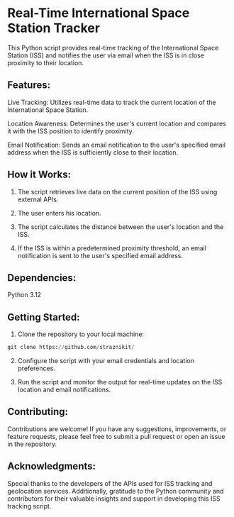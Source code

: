 # Real-Time International Space Station Tracker

This Python script provides real-time tracking of the International Space Station (ISS) and notifies the user via email when the ISS is in close proximity to their location.

## Features:

Live Tracking: Utilizes real-time data to track the current location of the International Space Station.

Location Awareness: Determines the user's current location and compares it with the ISS position to identify proximity.

Email Notification: Sends an email notification to the user's specified email address when the ISS is sufficiently close to their location.

## How it Works:

1. The script retrieves live data on the current position of the ISS using external APIs.

2. The user enters his location.

3. The script calculates the distance between the user's location and the ISS.

4. If the ISS is within a predetermined proximity threshold, an email notification is sent to the user's specified email address.
## Dependencies:

Python 3.12

## Getting Started:

1. Clone the repository to your local machine:
```python
git clone https://github.com/straznikit/
```
2. Configure the script with your email credentials and location preferences.

3. Run the script and monitor the output for real-time updates on the ISS location and email notifications.

## Contributing:

Contributions are welcome! If you have any suggestions, improvements, or feature requests, please feel free to submit a pull request or open an issue in the repository.

## Acknowledgments:

Special thanks to the developers of the APIs used for ISS tracking and geolocation services. Additionally, gratitude to the Python community and contributors for their valuable insights and support in developing this ISS tracking script.
